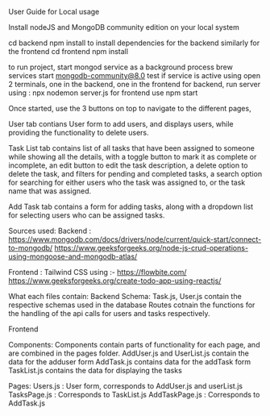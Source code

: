 User Guide for Local usage

Install nodeJS and MongoDB community edition on your local system

cd backend
npm install
to install dependencies for the backend
similarly for the frontend
cd frontend
npm install

to run project,
start mongod service as a background process
brew services start mongodb-community@8.0
test if service is active using 
open 2 terminals, one in the backend, one in the frontend
for backend, run server using : npx nodemon server.js
for frontend use npm start

Once started, use the 3 buttons on top to navigate to the different pages,

User tab contians User form to add users, and displays users, while providing the functionality to delete users.

Task List tab contains list of all tasks that have been assigned to someone while showing all the details, with a toggle button to mark it as complete or incomplete, an edit button to edit the task description, a delete option to delete the task, and filters for pending and completed tasks, a search option for searching for either users who the task was assigned to, or the task name that was assigned.

Add Task tab contains a form for adding tasks, along with a dropdown list for selecting users who can be assigned tasks.



Sources used:
Backend : 
https://www.mongodb.com/docs/drivers/node/current/quick-start/connect-to-mongodb/
https://www.geeksforgeeks.org/node-js-crud-operations-using-mongoose-and-mongodb-atlas/

Frontend :
Tailwind CSS using :- https://flowbite.com/
https://www.geeksforgeeks.org/create-todo-app-using-reactjs/


What each files contain:
Backend
Schema:
Task.js, User.js contain the respective schemas used in the database
Routes cotnain the functions for the handling of the api calls for users and tasks respectively.

Frontend

Components:
Components contain parts of functionality for each page, and are combined in the pages folder.
AddUser.js and UserList.js contain the data for the adduser form
AddTask.js contains data for the addTask form
TaskList.js contains the data for displaying the tasks

Pages:
Users.js : User form, corresponds to AddUser.js and userList.js
TasksPage.js : Corresponds to TaskList.js
AddTaskPage.js : Corresponds to AddTask.js




